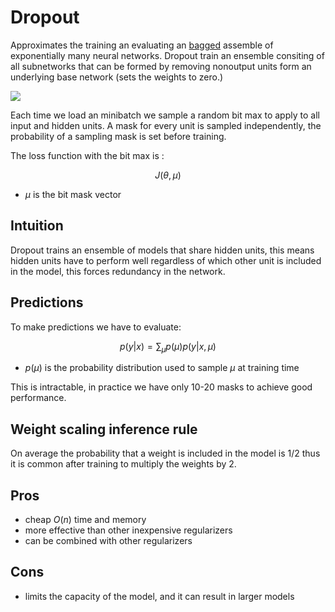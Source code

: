 # Dropout
Approximates the training an evaluating an [bagged](boostrap_aggregation.md) assemble of exponentially many neural networks. Dropout train an ensemble consiting of all subnetworks that can be formed by removing nonoutput units form an underlying base network (sets the weights to zero.)

![](../.images/machine_learning/dropout.png)

Each time we load an minibatch we sample a random bit max to apply to all input and hidden units. A mask for every unit is sampled independently, the probability of a sampling mask is set before training. 

The loss function with the bit max is :

$$
J(\theta, \mu)
$$

* $\mu$ is the bit mask vector

## Intuition
Dropout trains an ensemble of models that share hidden units, this means hidden units have to perform well regardless of which other unit is included in the model, this forces redundancy in the network.

## Predictions
To make predictions we have to evaluate:

$$
p(y|x) = \sum_{\mu}p(\mu) p(y|x, \mu)
$$
* $p(\mu)$ is the probability distribution used to sample $\mu$ at training time

This is intractable, in practice we have only 10-20 masks to achieve good performance.

## Weight scaling inference rule
On average the probability that a weight is included in the model is 1/2 thus it is common after training to multiply the weights by 2.

## Pros
* cheap $O(n)$ time and memory
* more effective than other inexpensive regularizers
* can be combined with other regularizers


## Cons
* limits the capacity of the model, and it can result in larger models